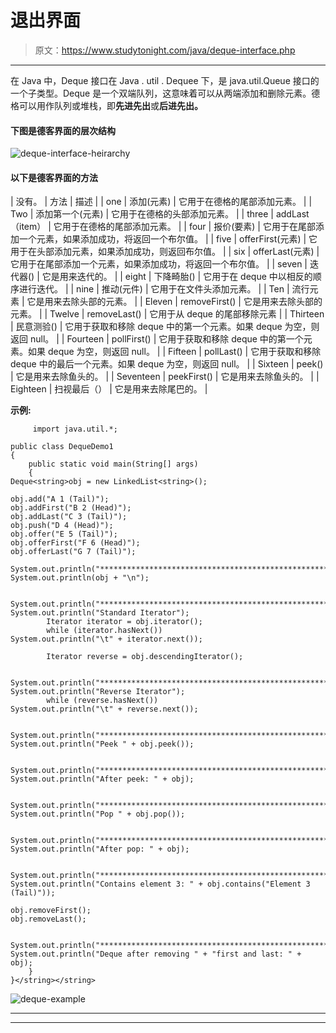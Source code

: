 # 退出界面

> 原文：<https://www.studytonight.com/java/deque-interface.php>

* * *

在 Java 中，Deque 接口在 Java . util . Dequee 下，是 java.util.Queue 接口的一个子类型。Deque 是一个双端队列，这意味着可以从两端添加和删除元素。德格可以用作队列或堆栈，即**先进先出**或**后进先出。**

#### **下图是德客界面**的层次结构

![deque-interface-heirarchy](../Images/23f1fc0795def962595eebbfc0f7e634.png)

#### **以下是德客界面**的方法

| 没有。 | 方法 | 描述 |
| one | 添加(元素) | 它用于在德格的尾部添加元素。 |
| Two | 添加第一个(元素) | 它用于在德格的头部添加元素。 |
| three | addLast（item） | 它用于在德格的尾部添加元素。 |
| four | 报价(要素) | 它用于在尾部添加一个元素，如果添加成功，将返回一个布尔值。 |
| five | offerFirst(元素) | 它用于在头部添加元素，如果添加成功，则返回布尔值。 |
| six | offerLast(元素) | 它用于在尾部添加一个元素，如果添加成功，将返回一个布尔值。 |
| seven | 迭代器() | 它是用来迭代的。 |
| eight | 下降畸胎() | 它用于在 deque 中以相反的顺序进行迭代。 |
| nine | 推动(元件) | 它用于在文件头添加元素。 |
| Ten | 流行元素 | 它是用来去除头部的元素。 |
| Eleven | removeFirst() | 它是用来去除头部的元素。 |
| Twelve | removeLast() | 它用于从 deque 的尾部移除元素 |
| Thirteen | 民意测验() | 它用于获取和移除 deque 中的第一个元素。如果 deque 为空，则返回 null。 |
| Fourteen | pollFirst() | 它用于获取和移除 deque 中的第一个元素。如果 deque 为空，则返回 null。 |
| Fifteen | pollLast() | 它用于获取和移除 deque 中的最后一个元素。如果 deque 为空，则返回 null。 |
| Sixteen | peek() | 它是用来去除鱼头的。 |
| Seventeen | peekFirst() | 它是用来去除鱼头的。 |
| Eighteen | 扫视最后（） | 它是用来去除尾巴的。 |

**示例:**

```
	 import java.util.*; 

public class DequeDemo1 
{ 
    public static void main(String[] args) 
    { 
Deque<string>obj = new LinkedList<string>(); 

obj.add("A 1 (Tail)");
obj.addFirst("B 2 (Head)"); 
obj.addLast("C 3 (Tail)"); 
obj.push("D 4 (Head)"); 
obj.offer("E 5 (Tail)"); 
obj.offerFirst("F 6 (Head)"); 
obj.offerLast("G 7 (Tail)"); 
	System.out.println("*****************************************************************************");
System.out.println(obj + "\n");

	System.out.println("*****************************************************************************"); 
System.out.println("Standard Iterator"); 
        Iterator iterator = obj.iterator(); 
        while (iterator.hasNext()) 
System.out.println("\t" + iterator.next()); 

        Iterator reverse = obj.descendingIterator();

	System.out.println("*****************************************************************************"); 
System.out.println("Reverse Iterator"); 
        while (reverse.hasNext()) 
System.out.println("\t" + reverse.next()); 

	System.out.println("*****************************************************************************");
System.out.println("Peek " + obj.peek()); 

	System.out.println("*****************************************************************************");
System.out.println("After peek: " + obj); 

	System.out.println("*****************************************************************************");
System.out.println("Pop " + obj.pop()); 

	System.out.println("*****************************************************************************");
System.out.println("After pop: " + obj); 

	System.out.println("*****************************************************************************");
System.out.println("Contains element 3: " + obj.contains("Element 3 (Tail)")); 

obj.removeFirst(); 
obj.removeLast(); 

	System.out.println("*****************************************************************************");
System.out.println("Deque after removing " + "first and last: " + obj); 
    } 
}</string></string> 

```

![deque-example](../Images/bd0d915457c849f382c54214995d3171.png)

* * *

* * *